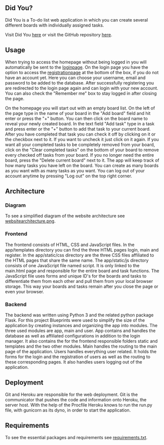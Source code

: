 ## Did You?

Did You is a To-do list web application in which you can create several different boards with individually assigned tasks.

Visit Did You [here](https://did-you.herokuapp.com)
or visit the GitHub repository [here](https://github.com/PaulBueckhard/did-you).

## Usage
When trying to access the homepage without being logged in you will automatically be sent to the [loginpage](https://did-you.herokuapp.com/login).
On the login page you have the option to access the [registrationpage](https://did-you.herokuapp.com/register) at the bottom of the box, if you do not have an account yet.
Here you can choose your username, email and password to be added to the database. After successfully registering you are redirected to the login page again and can login with your new account. You can also check the "Remember me" box to stay logged in after closing the page.

On the homepage you will start out with an empty board list. On the left of the page type in the name of your board in the "Add board" field and hit enter or press the "+" button. You can then click on the board name to reveal your newly created board. In the text field "Add task" type in a task and press enter or the "+" button to add that task to your current board. After you have completed that task you can check it off by clicking on it or the checkbox next to it. If you want to uncheck it just click on it again. If you want all your completed tasks to be completely removed from your board, click on the "Clear completed tasks" on the bottom of your board to remove every checked off tasks from your board. If you no longer need the entire board, press the "Delete current board" next to it. The app will keep track of how many tasks you have left on the board. You can create as many boards as you want with as many tasks as you want. You can log out of your account anytime by pressing "Log out" on the top right corner.

## Architecture

### Diagram
To see a simplified diagram of the website architecture see [websitearchitecture.png](websitearchitecture.png).

### Frontend
The frontend consists of HTML, CSS and JavaScript files. In the app/templates directory you can find the three HTML pages login, main and register. In the app/static/css directory are the three CSS files affiliated to the HTML pages that share the same name. The app/static/js directory consists of one JavaScript file named script. It is only linked to the main.html page and responsible for the entire board and task functions. The JavaScript file uses forms and unique ID's for the boards and tasks to differentiate them from each other and pull them from your local browser storage. This way your boards and tasks remain after you close the page or even your browser. 

### Backend
The backend was written using Python 3 and the related python package Flask. For this project Blueprints were used to simplify the size of the application by creating instances and organizing the app into modules. The three used modules are app, main and user. App contains and handles the database as well as affiliated configurations in addition to the login manager. It also contains the for the frontend responsible folders static and templates and the two other modules. Main handles the routing to the main page of the application. Users handles everything user related. It holds the forms for the login and the registration of users as well as the routing to these corresponding pages. It also handles users logging out of the application.

## Deployment
Git and Heroku are responsible for the web deployment. Git is the communicator that pushes the code and information onto Heroku, the server host. With the help of the Procfile Heroku knows to run the run.py file, with gunicorn as its dyno, in order to start the application. 

## Requirements
To see the essential packages and requirements see [requirements.txt](requirements.txt).
